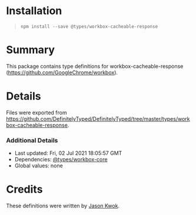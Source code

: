 # Installation
> `npm install --save @types/workbox-cacheable-response`

# Summary
This package contains type definitions for workbox-cacheable-response (https://github.com/GoogleChrome/workbox).

# Details
Files were exported from https://github.com/DefinitelyTyped/DefinitelyTyped/tree/master/types/workbox-cacheable-response.

### Additional Details
 * Last updated: Fri, 02 Jul 2021 18:05:57 GMT
 * Dependencies: [@types/workbox-core](https://npmjs.com/package/@types/workbox-core)
 * Global values: none

# Credits
These definitions were written by [Jason Kwok](https://github.com/JasonHK).
